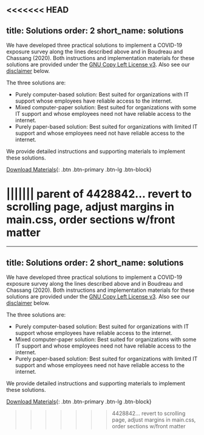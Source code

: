 <<<<<<< HEAD
---
title: Solutions
order: 2
short_name: solutions
---
We have developed three practical solutions to implement a COVID-19 exposure survey along the lines described above and in Boudreau and Chassang (2020). Both instructions and implementation materials for these solutions are provided under the [GNU Copy Left License v3](https://www.gnu.org/licenses/gpl-3.0.en.html). Also see our [disclaimer](#disclaimer) below.
<!-- TODO: how to make the disclaimer link a page-scroll? -->

The three solutions are:
- Purely computer-based solution: Best suited for organizations with IT support whose employees have reliable access to the internet.
- Mixed computer-paper solution: Best suited for organizations with some IT support and whose employees need not have reliable access to the internet.
- Purely paper-based solution: Best suited for organizations with limited IT support and whose employees need not have reliable access to the internet.

We provide detailed instructions and supporting materials to implement these solutions.

[Download Materials](assets/random_rotation_implementation_tools.zip){: .btn .btn-primary .btn-lg .btn-block}

||||||| parent of 4428842... revert to scrolling page, adjust margins in main.css, order sections w/front matter
=======
---
title: Solutions
order: 2
short_name: solutions
---
We have developed three practical solutions to implement a COVID-19 exposure survey along the lines described above and in Boudreau and Chassang (2020). Both instructions and implementation materials for these solutions are provided under the [GNU Copy Left License v3](https://www.gnu.org/licenses/gpl-3.0.en.html). Also see our [disclaimer](#disclaimer) below.
<!-- TODO: how to make the disclaimer link a page-scroll? -->

The three solutions are:
- Purely computer-based solution: Best suited for organizations with IT support whose employees have reliable access to the internet.
- Mixed computer-paper solution: Best suited for organizations with some IT support and whose employees need not have reliable access to the internet.
- Purely paper-based solution: Best suited for organizations with limited IT support and whose employees need not have reliable access to the internet.

We provide detailed instructions and supporting materials to implement these solutions.

[Download Materials](assets/random_rotation_implementation_tools.zip){: .btn .btn-primary .btn-lg .btn-block}

>>>>>>> 4428842... revert to scrolling page, adjust margins in main.css, order sections w/front matter
